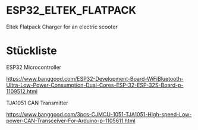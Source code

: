 # ESP32_ELTEK_FLATPACK
Eltek Flatpack Charger for an electric scooter

# Stückliste

ESP32 Microcontroller

https://www.banggood.com/ESP32-Development-Board-WiFiBluetooth-Ultra-Low-Power-Consumption-Dual-Cores-ESP-32-ESP-32S-Board-p-1109512.html

TJA1051 CAN Transmitter

https://www.banggood.com/3pcs-CJMCU-1051-TJA1051-High-speed-Low-power-CAN-Transceiver-For-Arduino-p-1105611.html
